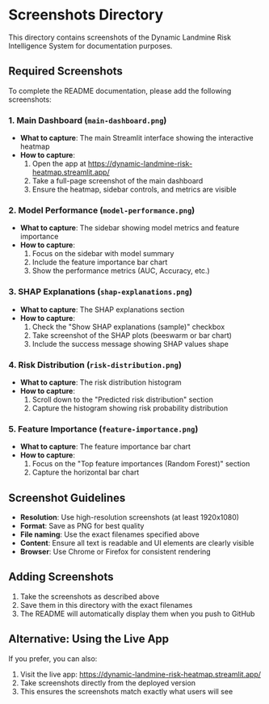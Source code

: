 # Screenshots Directory

This directory contains screenshots of the Dynamic Landmine Risk Intelligence System for documentation purposes.

## Required Screenshots

To complete the README documentation, please add the following screenshots:

### 1. Main Dashboard (`main-dashboard.png`)
- **What to capture**: The main Streamlit interface showing the interactive heatmap
- **How to capture**: 
  1. Open the app at https://dynamic-landmine-risk-heatmap.streamlit.app/
  2. Take a full-page screenshot of the main dashboard
  3. Ensure the heatmap, sidebar controls, and metrics are visible

### 2. Model Performance (`model-performance.png`)
- **What to capture**: The sidebar showing model metrics and feature importance
- **How to capture**:
  1. Focus on the sidebar with model summary
  2. Include the feature importance bar chart
  3. Show the performance metrics (AUC, Accuracy, etc.)

### 3. SHAP Explanations (`shap-explanations.png`)
- **What to capture**: The SHAP explanations section
- **How to capture**:
  1. Check the "Show SHAP explanations (sample)" checkbox
  2. Take screenshot of the SHAP plots (beeswarm or bar chart)
  3. Include the success message showing SHAP values shape

### 4. Risk Distribution (`risk-distribution.png`)
- **What to capture**: The risk distribution histogram
- **How to capture**:
  1. Scroll down to the "Predicted risk distribution" section
  2. Capture the histogram showing risk probability distribution

### 5. Feature Importance (`feature-importance.png`)
- **What to capture**: The feature importance bar chart
- **How to capture**:
  1. Focus on the "Top feature importances (Random Forest)" section
  2. Capture the horizontal bar chart

## Screenshot Guidelines

- **Resolution**: Use high-resolution screenshots (at least 1920x1080)
- **Format**: Save as PNG for best quality
- **File naming**: Use the exact filenames specified above
- **Content**: Ensure all text is readable and UI elements are clearly visible
- **Browser**: Use Chrome or Firefox for consistent rendering

## Adding Screenshots

1. Take the screenshots as described above
2. Save them in this directory with the exact filenames
3. The README will automatically display them when you push to GitHub

## Alternative: Using the Live App

If you prefer, you can also:
1. Visit the live app: https://dynamic-landmine-risk-heatmap.streamlit.app/
2. Take screenshots directly from the deployed version
3. This ensures the screenshots match exactly what users will see

